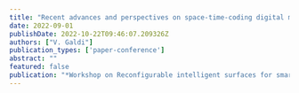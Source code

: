 ```yaml
---
title: "Recent advances and perspectives on space-time-coding digital metasurfaces"
date: 2022-09-01
publishDate: 2022-10-22T09:46:07.209326Z
authors: ["V. Galdi"]
publication_types: ['paper-conference']
abstract: ""
featured: false
publication: "*Workshop on Reconfigurable intelligent surfaces for smart electromagnetic environment: an integrated vision towards industrial applications, European Microwave Week*"
---
```



